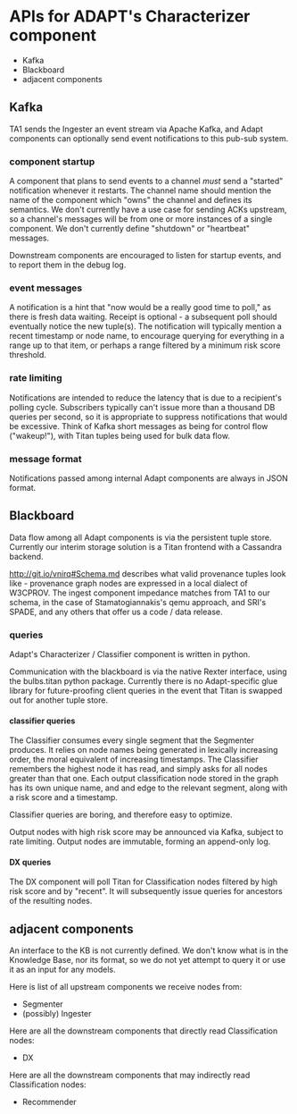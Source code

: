 
# APIs for ADAPT's Characterizer component

- Kafka
- Blackboard
- adjacent components

## Kafka

TA1 sends the Ingester an event stream via Apache Kafka,
and Adapt components can optionally send event notifications
to this pub-sub system.

### component startup

A component that plans to send events to a channel *must* send
a "started" notification whenever it restarts.
The channel name should mention the name of the component
which "owns" the channel and defines its semantics.
We don't currently have a use case for sending ACKs upstream,
so a channel's messages will be from one or more instances
of a single component.
We don't currently define "shutdown" or "heartbeat" messages.

Downstream components are encouraged to listen for startup events,
and to report them in the debug log.

### event messages

A notification is a hint that "now would be a really good time to poll,"
as there is fresh data waiting.
Receipt is optional - a subsequent poll should  eventually notice the new tuple(s).
The notification will typically mention a recent timestamp or node name,
to encourage querying for everything in a range up to that item,
or perhaps a range filtered by a minimum risk score threshold.

### rate limiting

Notifications are intended to reduce the latency that is due to a
recipient's polling cycle. Subscribers typically can't issue more than
a thousand DB queries per second, so it is appropriate to suppress
notifications that would be excessive.
Think of Kafka short messages as being for control flow ("wakeup!"),
with Titan tuples being used for bulk data flow.

### message format

Notifications passed among internal Adapt components are always in JSON format.


## Blackboard

Data flow among all Adapt components is via the persistent tuple store.
Currently our interim storage solution is a Titan frontend with a Cassandra backend.

<!-- https://github.com/GaloisInc/AdaptMisc/blob/master/WhitePapers/Schema/Schema.md -->
http://git.io/vnirq#Schema.md
describes what valid provenance tuples look like -
provenance graph nodes are expressed in a local dialect of W3CPROV.
The ingest component impedance matches from TA1 to our schema,
in the case of Stamatogiannakis's qemu approach, and SRI's SPADE,
and any others that offer us a code / data release.

### queries

Adapt's Characterizer / Classifier component is written in python.

Communication with the blackboard is via the native Rexter interface,
using the bulbs.titan python package.
Currently there is no Adapt-specific glue library
for future-proofing client queries
in the event that Titan is swapped out for another tuple store.

#### classifier queries

The Classifier consumes every single segment that the Segmenter produces.
It relies on node names being generated in lexically increasing order,
the moral equivalent of increasing timestamps.
The Classifier remembers the highest node it has read,
and simply asks for all nodes greater than that one.
Each output classification node stored in the graph
has its own unique name, and and edge to the relevant segment,
along with a risk score and a timestamp.

Classifier queries are boring, and therefore easy to optimize.

Output nodes with high risk score may be announced via Kafka,
subject to rate limiting.
Output nodes are immutable, forming an append-only log.

#### DX queries

The DX component will poll Titan for Classification nodes
filtered by high risk score and by "recent".
It will subsequently issue queries for ancestors of the resulting nodes.


## adjacent components

An interface to the KB is not currently defined.
We don't know what is in the Knowledge Base, nor its format,
so we do not yet attempt to query it or use it as an input for any models.

Here is list of all upstream components we receive nodes from:

- Segmenter
- (possibly) Ingester

Here are all the downstream components that directly read Classification nodes:

- DX

Here are all the downstream components that may indirectly read Classification nodes:

- Recommender
